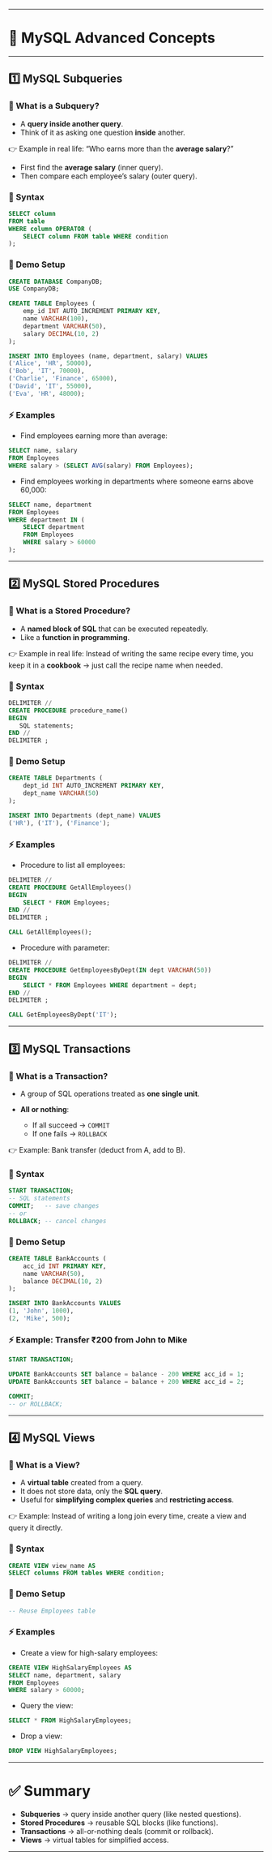
---

# 📘 MySQL Advanced Concepts 

---

## 1️⃣ MySQL Subqueries

### 🧠 What is a Subquery?

* A **query inside another query**.
* Think of it as asking one question **inside** another.

👉 Example in real life:
“Who earns more than the **average salary**?”

* First find the **average salary** (inner query).
* Then compare each employee’s salary (outer query).

### 🔑 Syntax

```sql
SELECT column
FROM table
WHERE column OPERATOR (
    SELECT column FROM table WHERE condition
);
```

### 🏦 Demo Setup

```sql
CREATE DATABASE CompanyDB;
USE CompanyDB;

CREATE TABLE Employees (
    emp_id INT AUTO_INCREMENT PRIMARY KEY,
    name VARCHAR(100),
    department VARCHAR(50),
    salary DECIMAL(10, 2)
);

INSERT INTO Employees (name, department, salary) VALUES
('Alice', 'HR', 50000),
('Bob', 'IT', 70000),
('Charlie', 'Finance', 65000),
('David', 'IT', 55000),
('Eva', 'HR', 48000);
```

### ⚡ Examples

* Find employees earning more than average:

```sql
SELECT name, salary
FROM Employees
WHERE salary > (SELECT AVG(salary) FROM Employees);
```

* Find employees working in departments where someone earns above 60,000:

```sql
SELECT name, department
FROM Employees
WHERE department IN (
    SELECT department
    FROM Employees
    WHERE salary > 60000
);
```

---

## 2️⃣ MySQL Stored Procedures

### 🧠 What is a Stored Procedure?

* A **named block of SQL** that can be executed repeatedly.
* Like a **function in programming**.

👉 Example in real life:
Instead of writing the same recipe every time, you keep it in a **cookbook** → just call the recipe name when needed.

### 🔑 Syntax

```sql
DELIMITER //
CREATE PROCEDURE procedure_name()
BEGIN
   SQL statements;
END //
DELIMITER ;
```

### 🏦 Demo Setup

```sql
CREATE TABLE Departments (
    dept_id INT AUTO_INCREMENT PRIMARY KEY,
    dept_name VARCHAR(50)
);

INSERT INTO Departments (dept_name) VALUES
('HR'), ('IT'), ('Finance');
```

### ⚡ Examples

* Procedure to list all employees:

```sql
DELIMITER //
CREATE PROCEDURE GetAllEmployees()
BEGIN
    SELECT * FROM Employees;
END //
DELIMITER ;

CALL GetAllEmployees();
```

* Procedure with parameter:

```sql
DELIMITER //
CREATE PROCEDURE GetEmployeesByDept(IN dept VARCHAR(50))
BEGIN
    SELECT * FROM Employees WHERE department = dept;
END //
DELIMITER ;

CALL GetEmployeesByDept('IT');
```

---

## 3️⃣ MySQL Transactions

### 🧠 What is a Transaction?

* A group of SQL operations treated as **one single unit**.
* **All or nothing**:

  * If all succeed → `COMMIT`
  * If one fails → `ROLLBACK`

👉 Example: Bank transfer (deduct from A, add to B).

### 🔑 Syntax

```sql
START TRANSACTION;
-- SQL statements
COMMIT;   -- save changes
-- or
ROLLBACK; -- cancel changes
```

### 🏦 Demo Setup

```sql
CREATE TABLE BankAccounts (
    acc_id INT PRIMARY KEY,
    name VARCHAR(50),
    balance DECIMAL(10, 2)
);

INSERT INTO BankAccounts VALUES
(1, 'John', 1000),
(2, 'Mike', 500);
```

### ⚡ Example: Transfer ₹200 from John to Mike

```sql
START TRANSACTION;

UPDATE BankAccounts SET balance = balance - 200 WHERE acc_id = 1;
UPDATE BankAccounts SET balance = balance + 200 WHERE acc_id = 2;

COMMIT;
-- or ROLLBACK;
```

---

## 4️⃣ MySQL Views

### 🧠 What is a View?

* A **virtual table** created from a query.
* It does not store data, only the **SQL query**.
* Useful for **simplifying complex queries** and **restricting access**.

👉 Example: Instead of writing a long join every time, create a view and query it directly.

### 🔑 Syntax

```sql
CREATE VIEW view_name AS
SELECT columns FROM tables WHERE condition;
```

### 🏦 Demo Setup

```sql
-- Reuse Employees table
```

### ⚡ Examples

* Create a view for high-salary employees:

```sql
CREATE VIEW HighSalaryEmployees AS
SELECT name, department, salary
FROM Employees
WHERE salary > 60000;
```

* Query the view:

```sql
SELECT * FROM HighSalaryEmployees;
```

* Drop a view:

```sql
DROP VIEW HighSalaryEmployees;
```

---

# ✅ Summary

* **Subqueries** → query inside another query (like nested questions).
* **Stored Procedures** → reusable SQL blocks (like functions).
* **Transactions** → all-or-nothing deals (commit or rollback).
* **Views** → virtual tables for simplified access.

---
